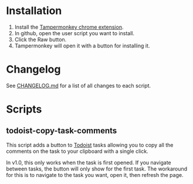 # Installation

1. Install the [Tampermonkey chrome extension](https://chromewebstore.google.com/detail/tampermonkey/dhdgffkkebhmkfjojejmpbldmpobfkfo).
2. In github, open the user script you want to install.
3. Click the Raw button.
4. Tampermonkey will open it with a button for installing it.

# Changelog

See [CHANGELOG.md](/CHANGELOG.md) for a list of all changes to each script.

# Scripts

## todoist-copy-task-comments

This script adds a button to [Todoist](https://www.todoist.com) tasks allowing you to copy all the comments on the task to your clipboard with a single click.

In v1.0, this only works when the task is first opened. If you navigate between tasks, the button will only show for the first task. The workaround for this is to navigate to the task you want, open it, then refresh the page.

